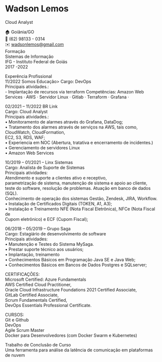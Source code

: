 
  
<h1>Wadson Lemos</h1>
Cloud Analyst</p>
<p class="has-line-data" data-line-start="4" data-line-end="11">🏠 Goiânia/GO<br>
📱 (62) 98133 - 0314<br>
✉️ <a href="mailto:wadsonlemos@gmail.com">wadsonlemos@gmail.com</a><br>
Formação<br>
Sistemas de Informação<br>
IFG - Instituto Federal de Goiás<br>
2017 -2022</p>
<p class="has-line-data" data-line-start="12" data-line-end="22">Experência Profissional<br>
11/2022 Somos Educação>
Cargo: DevOps <br>
Principais atividades.:<br>
- Implantação de recursos via terraform
Competências: Amazon Web Services  · AWS · Servidor Linux · Gitlab  · Terraform · Grafana ·
  
  
  
  
02/2021 –  11/2022 BR Link<br>
Cargo: Cloud Analyst<br>
Principais atividades.:<br>
• Monitoramento de alarmes através do Grafana, DataDog;<br>
• Tratamento dos alarmes através de serviços na AWS, tais como, CloudWatch, CloudFormation,<br>
EC2, S3, RDS, WAF;<br>
• Experiencia em NOC (Abertura, tratativa e encerramento de incidentes.)<br>
• Gerenciamento de servidores Linux<br>
• Amazon Web Services</p>
<p class="has-line-data" data-line-start="23" data-line-end="32">10/2019 – 01/2021 – Linx Sistemas<br>
Cargo: Analista de Suporte de Sistemas<br>
Principais atividades:<br>
Atendimento e suporte a clientes ativo e receptivo,<br>
parametrização de sistema, manutenção de sistema e apoio ao cliente, teste do software, resolução de problemas. Atuação em banco de dados (SQL).<br>
Conhecimento de operação dos sistemas Gestão, Zendesk, JIRA, Workflow.<br>
• Instalação de Certificados Digitais (TOKEN, A1, A3);<br>
• Instalação e Treinamento NFE (Nota Fiscal Eletrônica), NFCe (Nota Fiscal de<br>
Cupom eletrônico) e ECF (Cupom Fiscal);</p>
<p class="has-line-data" data-line-start="33" data-line-end="41">06/2018 – 05/2019 – Grupo Saga<br>
Cargo: Estagiário de desenvolvimento de software<br>
Principais atividades:<br>
• Manutenção e Testes do Sistema MySaga.<br>
• Prestar suporte técnico aos usuários;<br>
• Implantação, treinamento<br>
• Conhecimentos Básicos em Programação Java SE e Java Web;<br>
• Conhecimentos Básicos em Bancos de Dados Postgres e SQLserver;</p>
<p class="has-line-data" data-line-start="43" data-line-end="50">CERTIFICAÇÕES:<br>
Microsoft Certified: Azure Fundamentals<br>
AWS Certified Cloud Practitioner,<br>
Oracle Cloud Infrastructure Foundations 2021 Certified Associate,<br>
GitLab Certified Associate,<br>
Scrum Fundamentals Certified,<br>
DevOps Essentials Professional Certificate.</p>
<p class="has-line-data" data-line-start="51" data-line-end="56">CURSOS:<br>
Git e Github<br>
DevOps<br>
Agile Scrum Master<br>
Docker para Desenvolvedores (com Docker Swarm e Kubernetes)</p>
<p class="has-line-data" data-line-start="58" data-line-end="60">Trabalho de Conclusão de Curso<br>
Uma ferramenta para análise da latência de comunicação em plataformas de nuvem</p>
